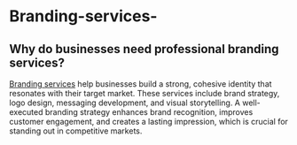 # Branding-services-

## Why do businesses need professional branding services?

[Branding services](https://alevdigital.com/blog/brand-concepts-for-brand-identity-development/) help businesses build a strong, cohesive identity that resonates with their target market. These services include brand strategy, logo design, messaging development, and visual storytelling. A well-executed branding strategy enhances brand recognition, improves customer engagement, and creates a lasting impression, which is crucial for standing out in competitive markets.
